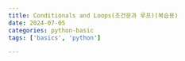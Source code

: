 ```yaml
---
title: Conditionals and Loops(조건문과 루프)(복습용)
date: 2024-07-05
categories: python-basic
tags: ['basics', 'python']

---
```


<html lang="ko">
  <head>
    <meta charset="UTF-8" />
    <meta name="viewport" content="width=device-width, initial-scale=1.0" />
    <title>Python 학습</title>
    <style>
      /* 기존 CSS 스타일과 추가된 스타일 */
      input[type="text"] {
        width: 150px;
        border: 1px solid black;
      }
      .result {
        margin-top: 20px;
      }
     
    </style>

  </head>
  <body>
    <h1>조건문과 루프</h1>

    <h2>조건문</h2>
    <ul>
      <li>- 조건에 따라 특정한 동작을 하게하는 명령어</li>
      <li>
        - 조건문은 조건을 나타내는 <input type="text" data-answer="기준" />과
        실행해야 할 <input type="text" data-answer="명령" />으로 구성됨
      </li>
      <li>
        - 파이썬은 조건문으로 <input type="text" data-answer="if" />,
        <input type="text" data-answer="else" />,
        <input type="text" data-answer="elif" /> 등의 예약어를 사용함
      </li>
    </ul>

    <h3>if-else문 문법</h3>
    <ul>
      <li>- 조건 일치시 수행 명령 <input type="text" data-answer="block" /></li>
      <li>- 조건 불일치시 수행 명령 block</li>
    </ul>

<div class="language-python highlighter-rouge">
  <div class="highlight">
        <pre class="highlight"><code>
# 비교 연산자

    x < y
    x > y
    x == y
    x <input type="text" data-answer="is" /> y : 메모리의 주소를 비교
    x != y
    x is not y
    x >= y
    x <= y
</code>
</pre> 
</div> 
</div>


    <div class="language-python highlighter-rouge">
  <div class="highlight">
        <pre class="highlight"><code>
boolean_list = [True, False, True, False, True]

    all(boolean_list) 
    # False

    any(boolean_list)
    # True
</code>
</pre> 
</div> 
</div>


    <h3>삼항 연산자(Ternary operators)</h3>
    <ul>
      <li>- 조건문을 사용하여 참일 경우와 거짓일 경우의 결과를 한줄에 표현</li>
    </ul>

   <div class="language-python highlighter-rouge">
  <div class="highlight">
        <pre class="highlight"><code>
 >>> value = 12
    >>> is_even = True if value % 2 == 0 else False
    >>> print(is_even)
    # True
</code>
</pre> 
</div> 
</div>


    <h2>Loop</h2>
    <ul>
      <li>- 정해진 동작을 반복적으로 수행하게 하는 명령문</li>
      <li>- 반복 시작 조건</li>
      <li>- <input type="text" data-answer="종료 조건" /></li>
      <li>- 수행 명령</li>
      <li>
        - <input type="text" data-answer="for" />,
        <input type="text" data-answer="while" />
      </li>
    </ul>

    <h3>for loop</h3>
    <ul>
      <li>- <input type="text" data-answer="range()" /> 사용하기</li>
    </ul>

    <div class="language-python highlighter-rouge">
  <div class="highlight">
        <pre class="highlight"><code>
for looper in [1, 2, 3, 4, 5]:
        print("hello")
    for looper in range(0, 5):
        print("hello")
</code>
</pre> 
</div> 
</div>


    <ul>
      <li>- 왜 range(1, 5)가 아닌 range(0, 5)인가?</li>
      <li>- range()는 마지막 숫자 바로 앞까지 리스트를 만들어줌</li>
      <li>- range(1, 5) = [1, 2, 3, 4]까지라는 의미</li>
      <li>- range(0, 5) = range(5)</li>
    </ul>

    <h4>간격을 두고 세기</h4>

    <div class="language-python highlighter-rouge">
  <div class="highlight">
        <pre class="highlight"><code>
for i in range(1, 10, 2):
        # 1부터 10까지 2씩 증가시키면서 반복문 수행
</code>
</pre> 
</div> 
</div>


    <h4>역순으로 반복문 수행</h4>

    <div class="language-python highlighter-rouge">
  <div class="highlight">
        <pre class="highlight"><code>
for i in range(10, 1, -1):
        # 10부터 1까지 -1씩 감소시키면서 반복문 수행
</code>
</pre> 
</div> 
</div>


    <h3>while문</h3>
    <ul>
      <li>- <strong>조건이 만족하는 동안</strong> 반복 명령문을 수행</li>
      <li>
        - 반복의 제어 - <input type="text" data-answer="break" />,
        <input type="text" data-answer="continue" />, else
      </li>
      <li>- break : 특정 조건에서 반복 종료</li>
    </ul>

   <div class="language-python highlighter-rouge">
  <div class="highlight">
        <pre class="highlight"><code>
for i in range(10):
        if i == 5: break
        print(i)
    print("EOP")
</code>
</pre> 
</div> 
</div>


    <ul>
      <li>- continue : 특정 조건에서 남은 반복 명령 skip</li>
    </ul>

   <div class="language-python highlighter-rouge">
  <div class="highlight">
        <pre class="highlight"><code>
for i in range(10):
        if i == 5: continue
        print(i)
    print("EOP")
</code>
</pre> 
</div> 
</div>


    <ul>
      <li>- else : 반복 조건이 만족하지 않을 경우 반복 종료 시 1회 수행</li>
    </ul>

    <div class="language-python highlighter-rouge">
  <div class="highlight">
        <pre class="highlight"><code>
for i in range(10):
        print(i,)
    else:
        print("EOP")
</code>
</pre> 
</div> 
</div>


    <h2>loop & control lab</h2>
    <ul>
      <li>- 가변적인 중첩 반복문(variable nested loops)</li>
    </ul>

    <h2>debugging</h2>
    <ul>
      <li>- 코드의 오류를 발견하여 수정하는 과정</li>
      <li>- 오류의 '원인을 알고 '해결책'을 찾아야 함</li>
      <li>- <strong>문법적 에러</strong>를 찾기 위한 에러 메시지 분석</li>
      <li>- <strong>논리적 에러</strong>를 찾기 위한 테스트도 중요</li>
    </ul>

   <div class="language-python highlighter-rouge">
  <div class="highlight">
        <pre class="highlight"><code>
- IndentationError : <input type="text" data-answer="들여쓰기 오류" />
    - NameError : <input type="text" data-answer="오탈자" />
</code>
</pre> 
</div> 
</div>


   <div class="language-python highlighter-rouge">
  <div class="highlight">
        <pre class="highlight"><code>
File "test.py, line 1 # 몇번째 줄에
     test = float(input())
     ^  # 이 부분에 에러가 있어요
    IndentationError : unexpected indent # 이런 문제가 있네요
</code>
</pre> 
</div> 
</div>


    <ul>
      <li>- 논리적 에러 : print()를 찍어보며 확인하기</li>
    </ul>

    <div class="language-python highlighter-rouge">
  <div class="highlight">
        <pre class="highlight"><code>
if __name__ == '__main__':
        main()
        # 특수한 언더바 두개
</code>
</pre> 
</div> 
</div>


    <button onclick="checkAnswers()">제출</button>
    <p id="result"></p>

    <script>
      function normalizeText(text) {
        return text.trim().toLowerCase().replace(/\s+/g, "");
      }

      function checkAnswers() {
        const inputs = document.querySelectorAll('input[type="text"]');
        let correct = 0;
        let total = inputs.length;

        inputs.forEach((input) => {
          const userAnswer = normalizeText(input.value);
          const correctAnswers = input.dataset.answer
            .split("|")
            .map(normalizeText);
          if (correctAnswers.includes(userAnswer)) {
            input.style.backgroundColor = "lightgreen";
            correct++;
          } else {
            input.style.backgroundColor = "lightcoral";
          }
        });

        document.getElementById(
          "result"
        ).textContent = `총 ${total} 문제 중 ${correct}개 맞았습니다.`;
      }
    </script>
  </body>
</html>
